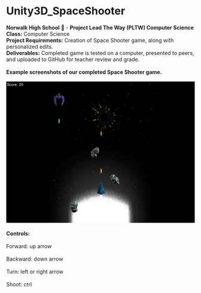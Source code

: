 # Unity3D_SpaceShooter 
<b>Norwalk High School</b> :school: - <b>Project Lead The Way (PLTW) Computer Science</b><br>
<b>Class:</b> Computer Science<br>
<b>Project Requirements:</b> Creation of Space Shooter game, along with personalized edits.<br>
<b>Deliverables:</b> Completed game is tested on a computer, presented to peers, and uploaded to GitHub for teacher review and grade.   
<br>
<b>Example screenshots of our completed Space Shooter game.</b><br><br>
![Alt text](https://github.com/EvelynDestiny/Unity3D_SpaceShooter/blob/master/spaceshooter/spaceshooter.jpg)
<br><br>
<b>Controls:</b><br><br>Forward: up arrow <br><br>Backward: down arrow <br><br>Turn: left or right arrow <br><br>Shoot: ctrl<br><br>
